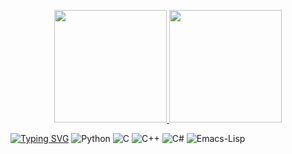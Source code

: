 <p align="center">
<a href="https://github.com/Br41nfck">
  <img height="180em" src="https://github-readme-stats-eight-theta.vercel.app/api?username=Br41nfck&show_icons=true&theme=algolia&include_all_commits=true&count_private=true"/>
  <img height="180em" src="https://github-readme-stats-eight-theta.vercel.app/api/top-langs/?username=Br41nfck&layout=compact&langs_count=8&theme=algolia"/>
</a>
</p>

[![Typing SVG](https://readme-typing-svg.herokuapp.com?font=consolas&size=25&duration=1500&color=183388FF&lines=Favorite+languages;Native+languages)](https://git.io/typing-svg)
![Python](https://img.shields.io/badge/Python-%20-blue)
![C](https://img.shields.io/badge/C-%20-green)
![C++](https://img.shields.io/badge/C%2B%2B-%20-orange)
![C#](https://img.shields.io/badge/C%23-%20-red)
![Emacs-Lisp](https://img.shields.io/badge/Emacs--Lisp-%20-purple)
